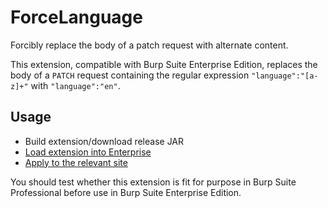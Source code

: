 # ForceLanguage
Forcibly replace the body of a patch request with alternate content.

This extension, compatible with Burp Suite Enterprise Edition, replaces the body of a `PATCH` request containing the regular expression `"language":"[a-z]+"` with `"language":"en"`.

## Usage
- Build extension/download release JAR
- [Load extension into Enterprise](https://portswigger.net/burp/documentation/enterprise/bapps-and-custom-extensions/adding-extensions#adding-a-custom-extension-to-burp-suite-enterprise-edition)
- [Apply to the relevant site](https://portswigger.net/burp/documentation/enterprise/bapps-and-custom-extensions/scanning-with-extensions)

You should test whether this extension is fit for purpose in Burp Suite Professional before use in Burp Suite Enterprise Edition.
